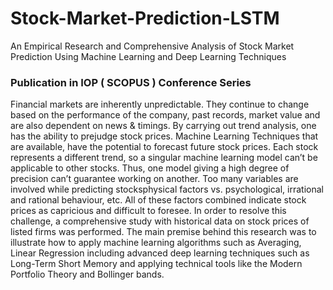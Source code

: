 # Stock-Market-Prediction-LSTM
An Empirical Research and Comprehensive Analysis of Stock Market Prediction Using Machine Learning and Deep Learning Techniques 

### Publication in IOP ( SCOPUS ) Conference Series

Financial markets are inherently unpredictable. They continue to change based on the performance of the company, past records, market value and are also dependent on news & timings. By
carrying out trend analysis, one has the ability to prejudge stock prices. Machine Learning Techniques that are available, have the potential to forecast future stock prices. Each stock represents a different trend, so a
singular machine learning model can’t be applicable to other stocks. Thus, one model giving a high degree
of precision can’t guarantee working on another. Too many variables are involved while predicting stocksphysical factors vs. psychological, irrational and rational behaviour, etc. All of these factors combined
indicate stock prices as capricious and difficult to foresee. In order to resolve this challenge, a
comprehensive study with historical data on stock prices of listed firms was performed. The main premise
behind this research was to illustrate how to apply machine learning algorithms such as Averaging, Linear
Regression including advanced deep learning techniques such as Long-Term Short Memory and applying
technical tools like the Modern Portfolio Theory and Bollinger bands.
